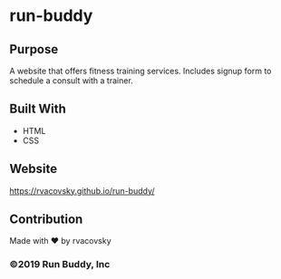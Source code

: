 # run-buddy

## Purpose
A website that offers fitness training services. Includes signup form to schedule a consult with a trainer.

## Built With
* HTML
* CSS

## Website
https://rvacovsky.github.io/run-buddy/

## Contribution
Made with ❤️ by rvacovsky

### ©️2019 Run Buddy, Inc